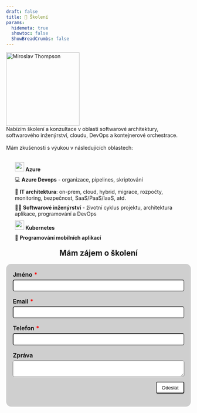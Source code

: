 ```yaml
---
draft: false
title: 📑 Školení
params:
  hidemeta: true
  showtoc: false
  ShowBreadCrumbs: false
---
```


<style type="text/css">
    .itemlist {
        list-style-type: none;
    }
    .itemlist li {
        margin-top:0.7em;
    }
    .red {
        color: red;
        margin-left: 0.3em;
    }

    .err {
        color: red;
        visibility: hidden;
    }

    #successDiv {
        background-color: #d4edda;
        color:black;
        padding: 1em;
        border-radius: 1em;
        float:none;
        clear:both;
        display: none;        
    
    }

    #errorDiv {
        background-color: #f8d7da;
        color:black;
        padding: 1em;
        border-radius: 1em;
        float:none;
        clear:both;
        margin-top:1em;
        display: none;        
    }

    #sendMessageForm {
        background-color: #CFCFCF;
    }
    body.dark #sendMessageForm {
        background-color: #2F2F2F;
    }
    
    #sendMessageForm {
        max-width: 500px;
        margin:0 auto;
        
        padding: 1.3em;
        border-radius: 1em;
    }    

    #sendMessageForm label {
        display: block;
        font-weight: bold;
        font-size: 12pt;
    }

    #sendMessageForm input,
    #sendMessageForm textarea {
        background-color: white;
        padding: 0.5em;
        border-radius: 5px;
        width: 100%;
        margin-top: 0.3em;
    }

    #sendMessageForm button {
        background-color: white;
        color: black;
        padding-left: 1em;
        padding-right: 1em;
        padding-top: 0.5em;
        padding-bottom: 0.5em;
        border-radius: 0.3em;
        float: right;
        margin-top: 1em;
    }
    @keyframes top-cricle {
        from {
          transform: rotate(-25deg);
        }
        to {
          transform: rotate(335deg);
        }
      }
      @keyframes bottom-cricle {
        from {
          transform: rotate(-15deg);
        }
        to {
          transform: rotate(345deg);
        }
      }
      .progress-bar {
        position: relative;
        width: 25px;
        height: 25px;
      }
      
      .circle {
        height: 100%;
        right: 0px;
        position: absolute;
        border: solid 5px  #a9a9a9;
        border-top-color:  #a9d161;
        border-radius: 50%;
      }
      
      .border {
        width: 100%;
        transform: rotate(135deg);  
        animation: spin 1.3s steps(2) .2s infinite;
        -webkit-animation: spin 1.3s linear infinite;
      
      }
      
      @-webkit-keyframes spin {
        0% {
          transform: rotate(0deg);
        }
        100% {
          transform: rotate(360deg);
        }
      }

      #progress-wrap {
        display: none;
        float:right;
      }
</style>

<script src="https://www.google.com/recaptcha/api.js?render=6LeK1mkqAAAAAFy3v2kXD0TSBHdUkDUdEpatn907"></script>
<script type="text/javascript">

    window.onload = function(){


        var name = document.getElementById('formName');
        var email = document.getElementById('formEmail');
        var phone = document.getElementById('formPhone');
        var nameErr = document.getElementById("nameErr");
        var emailErr = document.getElementById("emailErr");
        var phoneErr = document.getElementById("phoneErr");
    
        //hide validation message on input
        name.addEventListener("keydown", function () {
            nameErr.style.visibility = "hidden";
        });
        email.addEventListener("keydown", function () {
            emailErr.style.visibility = "hidden";
        });
        phone.addEventListener("keydown", function () {
            phoneErr.style.visibility = "hidden";
        });
    
    
    
        function validateForm() {
    
            var name = document.getElementById('formName');
            var email = document.getElementById('formEmail');
            var phone = document.getElementById('formPhone');
            var nameErr = document.getElementById("nameErr");
            var emailErr = document.getElementById("emailErr");
            var phoneErr = document.getElementById("phoneErr");
    
            var isValid = true;
    
    
            if (!name.value) {
                nameErr.style.visibility = "visible";
                isValid = false;
            } else {
                nameErr.style.visibility = "hidden";
            }
    
            if (!email.value) {
                emailErr.style.visibility = "visible";
                isValid = false;
            } else {
                emailErr.style.visibility = "hidden";
            }
    
            if (!phone.value) {
                phoneErr.style.visibility = "visible";
                isValid = false;
            } else {
                phoneErr.style.visibility = "hidden";
            }
    
            return isValid;
        }
    
        window.onFormClick = function () {
    
            let serverHost = "https://mrthompsonapp.azurewebsites.net";

            if (!validateForm()) {
                return;
            }
    
            var progress = document.getElementById("progress-wrap");
            progress.style.display = "block";

            grecaptcha.ready(function () {
                grecaptcha.execute('6LeK1mkqAAAAAFy3v2kXD0TSBHdUkDUdEpatn907', { action: 'submit' }).then(function (token) {
                    //send post request from form including the recaptcha token to mrthompsonapp.azurewebsites.net
                    var form = document.getElementById("sendMessageForm");
                    var formData = new FormData(form);
                    formData.append("g-recaptcha-response", token);
                    
                    fetch(serverHost + "/api/SendMessage", {
                        method: "POST",
                        body: formData
                    }).then(function (response) {
                        if (response.ok) {
                            var success = document.getElementById("successDiv");
                            success.style.display = "block";
                        } else {
                            var error = document.getElementById("errorDiv");
                            error.style.display = "block";
                        }
                        progress.style.display = "none";

                        var inputList = document.getElementById("inputlist");
                        inputList.style.display = "none";
                    });
                });
            });
        }


    }
    
</script>
<div style="margin:0">
    <div class="col2">
        <img src="/ich.jpg" width="200" alt="Miroslav Thompson" />
    </div>
    <div class="col1">
        Nabízím školení a konzultace v oblasti softwarové architektury, softwarového inženýrství, cloudu, DevOps a kontejnerové orchestrace.
        <br /><br />
        Mám zkušenosti s výukou v následujících oblastech:
        <br /><br />
        <ul class="itemlist">
            <li><img src="https://upload.wikimedia.org/wikipedia/commons/f/fa/Microsoft_Azure.svg" width="25" style="display:inline;margin:0;"/> <strong>Azure</strong></li>
            <li>💻 <strong>Azure Devops</strong> - organizace, pipelines, skriptování</li>
            <li>👷 <strong>IT architektura</strong>: on-prem, cloud, hybrid, migrace, rozpočty, monitoring, bezpečnost, SaaS/PaaS/IaaS, atd.</li>
            <li>👷‍♂️ <strong>Softwarové inženýrství</strong> - životní cyklus projektu, architektura aplikace, programování a DevOps</li>
            <li><img src="https://upload.wikimedia.org/wikipedia/commons/3/39/Kubernetes_logo_without_workmark.svg" width="25" style="display:inline;margin:0;"/> <strong>Kubernetes</strong></li>
            <li>📱 <strong>Programování mobilních aplikací</strong></li>
        </ul>
    </div>
</div>


<h2 style="text-align: center;margin-top:1em;">Mám zájem o školení</h2>

<form id="sendMessageForm">
    <div id="inputlist">
        <div class="form-input">
            <label for="name">Jméno<span class="red">*</span></label>
            <input id="formName" type="text" name="name">
            <span id="nameErr" class="err">Vyplňte prosím své jméno</span>
        </div>
        <div class="form-input">
            <label for="name">Email<span class="red">*</span></label>
            <input id="formEmail" type="email" name="email">
            <span id="emailErr" class="err">Vyplňte prosím validní email</span>
        </div>
        <div class="form-input">
            <label for="name">Telefon<span class="red">*</span></label>
            <input id="formPhone" type="phone" name="phone">
            <span id="phoneErr" class="err">Vyplňte prosím svůj telefon</span>
        </div>
        <div class="form-input">
            <label for="name">Zpráva</label>
            <textarea id="formMessage" name="message">
            </textarea>
        </div>
        <button type="button" onclick="window.onFormClick()">Odeslat</button>
        <br style="float:none;clear:both;" />
    </div>
    <div id="progress-wrap">
        <table style="width:auto;">
            <tr>
                <td style="min-width: 25px !important;">
                    <div class="progress-bar">
                    <div class="circle border">
                    </div>
                </div></td>
                <td>Odesílám...</td>
            </tr>
        </table>    
    </div>
    <br style="float:none;clear:both;" />
    <div id="successDiv">
        ✅ Zpráva byla odeslána, děkuji. Jakmile to bude možné, ozvu se Vám.
    </div>
    <div id="errorDiv">
        ❌ Něco se pokazilo. Zkuste to prosím znovu.
    </div>

</form>